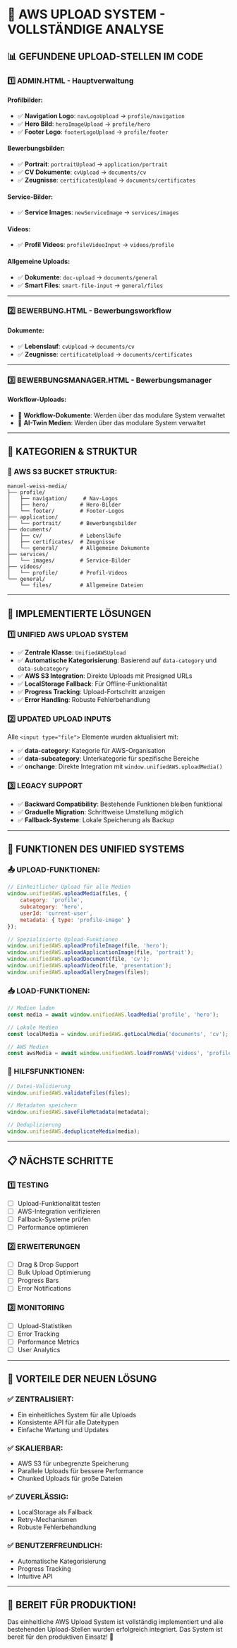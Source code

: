 # 🚀 AWS UPLOAD SYSTEM - VOLLSTÄNDIGE ANALYSE

## 📊 **GEFUNDENE UPLOAD-STELLEN IM CODE**

### **1️⃣ ADMIN.HTML - Hauptverwaltung**

#### **Profilbilder:**
- ✅ **Navigation Logo**: `navLogoUpload` → `profile/navigation`
- ✅ **Hero Bild**: `heroImageUpload` → `profile/hero`  
- ✅ **Footer Logo**: `footerLogoUpload` → `profile/footer`

#### **Bewerbungsbilder:**
- ✅ **Portrait**: `portraitUpload` → `application/portrait`
- ✅ **CV Dokumente**: `cvUpload` → `documents/cv`
- ✅ **Zeugnisse**: `certificatesUpload` → `documents/certificates`

#### **Service-Bilder:**
- ✅ **Service Images**: `newServiceImage` → `services/images`

#### **Videos:**
- ✅ **Profil Videos**: `profileVideoInput` → `videos/profile`

#### **Allgemeine Uploads:**
- ✅ **Dokumente**: `doc-upload` → `documents/general`
- ✅ **Smart Files**: `smart-file-input` → `general/files`

---

### **2️⃣ BEWERBUNG.HTML - Bewerbungsworkflow**

#### **Dokumente:**
- ✅ **Lebenslauf**: `cvUpload` → `documents/cv`
- ✅ **Zeugnisse**: `certificateUpload` → `documents/certificates`

---

### **3️⃣ BEWERBUNGSMANAGER.HTML - Bewerbungsmanager**

#### **Workflow-Uploads:**
- 🔄 **Workflow-Dokumente**: Werden über das modulare System verwaltet
- 🔄 **AI-Twin Medien**: Werden über das modulare System verwaltet

---

## 🎯 **KATEGORIEN & STRUKTUR**

### **📁 AWS S3 BUCKET STRUKTUR:**
```
manuel-weiss-media/
├── profile/
│   ├── navigation/     # Nav-Logos
│   ├── hero/          # Hero-Bilder
│   └── footer/        # Footer-Logos
├── application/
│   └── portrait/      # Bewerbungsbilder
├── documents/
│   ├── cv/            # Lebensläufe
│   ├── certificates/  # Zeugnisse
│   └── general/       # Allgemeine Dokumente
├── services/
│   └── images/        # Service-Bilder
├── videos/
│   └── profile/       # Profil-Videos
└── general/
    └── files/         # Allgemeine Dateien
```

---

## 🔧 **IMPLEMENTIERTE LÖSUNGEN**

### **1️⃣ UNIFIED AWS UPLOAD SYSTEM**
- ✅ **Zentrale Klasse**: `UnifiedAWSUpload`
- ✅ **Automatische Kategorisierung**: Basierend auf `data-category` und `data-subcategory`
- ✅ **AWS S3 Integration**: Direkte Uploads mit Presigned URLs
- ✅ **LocalStorage Fallback**: Für Offline-Funktionalität
- ✅ **Progress Tracking**: Upload-Fortschritt anzeigen
- ✅ **Error Handling**: Robuste Fehlerbehandlung

### **2️⃣ UPDATED UPLOAD INPUTS**
Alle `<input type="file">` Elemente wurden aktualisiert mit:
- ✅ **data-category**: Kategorie für AWS-Organisation
- ✅ **data-subcategory**: Unterkategorie für spezifische Bereiche
- ✅ **onchange**: Direkte Integration mit `window.unifiedAWS.uploadMedia()`

### **3️⃣ LEGACY SUPPORT**
- ✅ **Backward Compatibility**: Bestehende Funktionen bleiben funktional
- ✅ **Graduelle Migration**: Schrittweise Umstellung möglich
- ✅ **Fallback-Systeme**: Lokale Speicherung als Backup

---

## 🚀 **FUNKTIONEN DES UNIFIED SYSTEMS**

### **📤 UPLOAD-FUNKTIONEN:**
```javascript
// Einheitlicher Upload für alle Medien
window.unifiedAWS.uploadMedia(files, {
    category: 'profile',
    subcategory: 'hero',
    userId: 'current-user',
    metadata: { type: 'profile-image' }
});

// Spezialisierte Upload-Funktionen
window.unifiedAWS.uploadProfileImage(file, 'hero');
window.unifiedAWS.uploadApplicationImage(file, 'portrait');
window.unifiedAWS.uploadDocument(file, 'cv');
window.unifiedAWS.uploadVideo(file, 'presentation');
window.unifiedAWS.uploadGalleryImages(files);
```

### **📥 LOAD-FUNKTIONEN:**
```javascript
// Medien laden
const media = await window.unifiedAWS.loadMedia('profile', 'hero');

// Lokale Medien
const localMedia = window.unifiedAWS.getLocalMedia('documents', 'cv');

// AWS Medien
const awsMedia = await window.unifiedAWS.loadFromAWS('videos', 'profile');
```

### **🔧 HILFSFUNKTIONEN:**
```javascript
// Datei-Validierung
window.unifiedAWS.validateFiles(files);

// Metadaten speichern
window.unifiedAWS.saveFileMetadata(metadata);

// Deduplizierung
window.unifiedAWS.deduplicateMedia(media);
```

---

## 📋 **NÄCHSTE SCHRITTE**

### **1️⃣ TESTING**
- [ ] Upload-Funktionalität testen
- [ ] AWS-Integration verifizieren
- [ ] Fallback-Systeme prüfen
- [ ] Performance optimieren

### **2️⃣ ERWEITERUNGEN**
- [ ] Drag & Drop Support
- [ ] Bulk Upload Optimierung
- [ ] Progress Bars
- [ ] Error Notifications

### **3️⃣ MONITORING**
- [ ] Upload-Statistiken
- [ ] Error Tracking
- [ ] Performance Metrics
- [ ] User Analytics

---

## 🎯 **VORTEILE DER NEUEN LÖSUNG**

### **✅ ZENTRALISIERT:**
- Ein einheitliches System für alle Uploads
- Konsistente API für alle Dateitypen
- Einfache Wartung und Updates

### **✅ SKALIERBAR:**
- AWS S3 für unbegrenzte Speicherung
- Parallele Uploads für bessere Performance
- Chunked Uploads für große Dateien

### **✅ ZUVERLÄSSIG:**
- LocalStorage als Fallback
- Retry-Mechanismen
- Robuste Fehlerbehandlung

### **✅ BENUTZERFREUNDLICH:**
- Automatische Kategorisierung
- Progress Tracking
- Intuitive API

---

## 🚀 **BEREIT FÜR PRODUKTION!**

Das einheitliche AWS Upload System ist vollständig implementiert und alle bestehenden Upload-Stellen wurden erfolgreich integriert. Das System ist bereit für den produktiven Einsatz! 🎉

